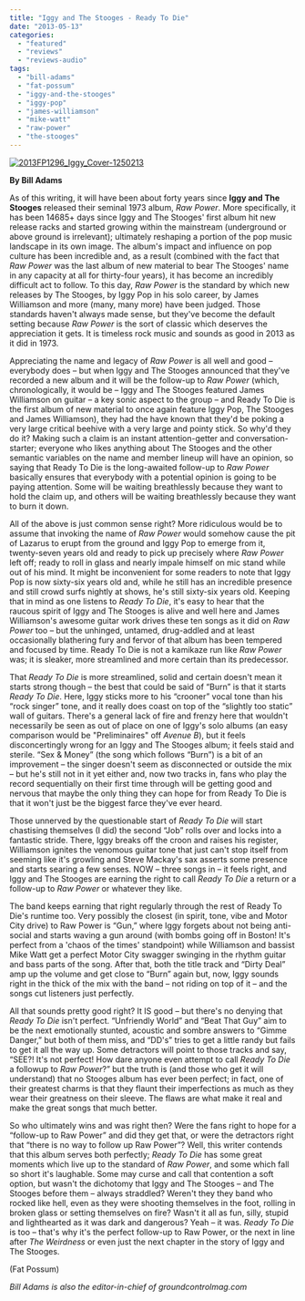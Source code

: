 ```yaml
---
title: "Iggy and The Stooges - Ready To Die"
date: "2013-05-13"
categories: 
  - "featured"
  - "reviews"
  - "reviews-audio"
tags: 
  - "bill-adams"
  - "fat-possum"
  - "iggy-and-the-stooges"
  - "iggy-pop"
  - "james-williamson"
  - "mike-watt"
  - "raw-power"
  - "the-stooges"
---
```


[![2013FP1296_Iggy_Cover-1250213](http://www.hellbound.ca/wp-content/uploads/2013/05/2013FP1296_Iggy_Cover-1250213.jpg)](http://www.hellbound.ca/wp-content/uploads/2013/05/2013FP1296_Iggy_Cover-1250213.jpg)

**By Bill Adams**

As of this writing, it will have been about forty years since **Iggy and The Stooges** released their seminal 1973 album, _Raw Power_. More specifically, it has been 14685+ days since Iggy and The Stooges' first album hit new release racks and started growing within the mainstream (underground or above ground is irrelevant); ultimately reshaping a portion of the pop music landscape in its own image. The album's impact and influence on pop culture has been incredible and, as a result (combined with the fact that _Raw Power_ was the last album of new material to bear The Stooges' name in any capacity at all for thirty-four years), it has become an incredibly difficult act to follow. To this day, _Raw Power_ is the standard by which new releases by The Stooges, by Iggy Pop in his solo career, by James Williamson and more (many, many more) have been judged. Those standards haven't always made sense, but they've become the default setting because _Raw Power_ is the sort of classic which deserves the appreciation it gets. It is timeless rock music and sounds as good in 2013 as it did in 1973.

Appreciating the name and legacy of _Raw Power_ is all well and good – everybody does – but when Iggy and The Stooges announced that they've recorded a new album and it will be the follow-up to _Raw Power_ (which, chronologically, it would be – Iggy and The Stooges featured James Williamson on guitar – a key sonic aspect to the group – and Ready To Die is the first album of new material to once again feature Iggy Pop, The Stooges and James Williamson), they had the have known that they'd be poking a very large critical beehive with a very large and pointy stick. So why'd they do it? Making such a claim is an instant attention-getter and conversation-starter; everyone who likes anything about The Stooges and the other semantic variables on the name and member lineup will have an opinion, so saying that Ready To Die is the long-awaited follow-up to _Raw Power_ basically ensures that everybody with a potential opinion is going to be paying attention. Some will be waiting breathlessly because they want to hold the claim up, and others will be waiting breathlessly because they want to burn it down.

All of the above is just common sense right? More ridiculous would be to assume that invoking the name of _Raw Power_ would somehow cause the pit of Lazarus to erupt from the ground and Iggy Pop to emerge from it, twenty-seven years old and ready to pick up precisely where _Raw Power_ left off; ready to roll in glass and nearly impale himself on mic stand while out of his mind. It might be inconvenient for some readers to note that Iggy Pop is now sixty-six years old and, while he still has an incredible presence and still crowd surfs nightly at shows, he's still sixty-six years old. Keeping that in mind as one listens to _Ready To Die_, it's easy to hear that the raucous spirit of Iggy and The Stooges is alive and well here and James Williamson's awesome guitar work drives these ten songs as it did on _Raw Power_ too – but the unhinged, untamed, drug-addled and at least occasionally blathering fury and fervor of that album has been tempered and focused by time. Ready To Die is not a kamikaze run like _Raw Power_ was; it is sleaker, more streamlined and more certain than its predecessor.

That _Ready To Die_ is more streamlined, solid and certain doesn't mean it starts strong though – the best that could be said of “Burn” is that it starts _Ready To Die_. Here, Iggy sticks more to his “crooner” vocal tone than his “rock singer” tone, and it really does coast on top of the “slightly too static” wall of guitars. There's a general lack of fire and frenzy here that wouldn't necessarily be seen as out of place on one of Iggy's solo albums (an easy comparison would be "Preliminaires" off _Avenue B_), but it feels disconcertingly wrong for an Iggy and The Stooges album; it feels staid and sterile. “Sex & Money” (the song which follows “Burn”) is a bit of an improvement – the singer doesn't seem as disconnected or outside the mix – but he's still not in it yet either and, now two tracks in, fans who play the record sequentially on their first time through will be getting good and nervous that maybe the only thing they can hope for from Ready To Die is that it won't just be the biggest farce they've ever heard.

Those unnerved by the questionable start of _Ready To Die_ will start chastising themselves (I did) the second “Job” rolls over and locks into a fantastic stride. There, Iggy breaks off the croon and raises his register, Williamson ignites the venomous guitar tone that just can't stop itself from seeming like it's growling and Steve Mackay's sax asserts some presence and starts searing a few senses. NOW – three songs in – it feels right, and Iggy and The Stooges are earning the right to call _Ready To Die_ a return or a follow-up to _Raw Power_ or whatever they like.

The band keeps earning that right regularly through the rest of Ready To Die's runtime too. Very possibly the closest (in spirit, tone, vibe and Motor City drive) to Raw Power is “Gun,” where Iggy forgets about not being anti-social and starts waving a gun around (with bombs going off in Boston! It's perfect from a 'chaos of the times' standpoint) while Williamson and bassist Mike Watt get a perfect Motor City swagger swinging in the rhythm guitar and bass parts of the song. After that, both the title track and “Dirty Deal” amp up the volume and get close to “Burn” again but, now, Iggy sounds right in the thick of the mix with the band – not riding on top of it – and the songs cut listeners just perfectly.

All that sounds pretty good right? It IS good – but there's no denying that _Ready To Die_ isn't perfect. “Unfriendly World” and “Beat That Guy” aim to be the next emotionally stunted, acoustic and sombre answers to “Gimme Danger,” but both of them miss, and “DD's” tries to get a little randy but fails to get it all the way up. Some detractors will point to those tracks and say, “SEE?! It's not perfect! How dare anyone even attempt to call _Ready To Die_ a followup to _Raw Power_?” but the truth is (and those who get it will understand) that no Stooges album has ever been perfect; in fact, one of their greatest charms is that they flaunt their imperfections as much as they wear their greatness on their sleeve. The flaws are what make it real and make the great songs that much better.

So who ultimately wins and was right then? Were the fans right to hope for a “follow-up to Raw Power” and did they get that, or were the detractors right that “there is no way to follow up Raw Power”? Well, this writer contends that this album serves both perfectly; _Ready To Die_ has some great moments which live up to the standard of _Raw Power_, and some which fall so short it's laughable. Some may curse and call that contention a soft option, but wasn't the dichotomy that Iggy and The Stooges – and The Stooges before them – always straddled? Weren't they they band who rocked like hell, even as they were shooting themselves in the foot, rolling in broken glass or setting themselves on fire? Wasn't it all as fun, silly, stupid and lighthearted as it was dark and dangerous? Yeah – it was. _Ready To Die_ is too – that's why it's the perfect follow-up to Raw Power, or the next in line after _The Weirdness_ or even just the next chapter in the story of Iggy and The Stooges.

(Fat Possum)

_Bill Adams is also the editor-in-chief of groundcontrolmag.com_
